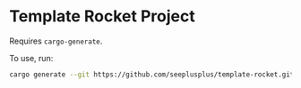 # Template Rocket Project

Requires `cargo-generate`.

To use, run:

```bash
cargo generate --git https://github.com/seeplusplus/template-rocket.git
```
